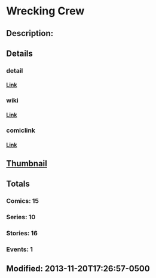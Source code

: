 # Wrecking Crew
## Description: 
## Details
### detail
#### [Link](http://marvel.com/comics/characters/1010883/wrecking_crew?utm_campaign=apiRef&utm_source=225578a89fc76f3d20fbffda5d17a88d)
### wiki
#### [Link](http://marvel.com/universe/Wrecking_Crew?utm_campaign=apiRef&utm_source=225578a89fc76f3d20fbffda5d17a88d)
### comiclink
#### [Link](http://marvel.com/comics/characters/1010883/wrecking_crew?utm_campaign=apiRef&utm_source=225578a89fc76f3d20fbffda5d17a88d)
## [Thumbnail](http://i.annihil.us/u/prod/marvel/i/mg/c/60/528d35dc8db1d.jpg)
## Totals
### Comics: 15
### Series: 10
### Stories: 16
### Events: 1
## Modified: 2013-11-20T17:26:57-0500